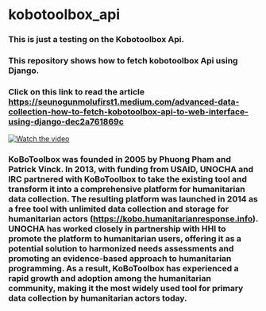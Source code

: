 # kobotoolbox_api

### This is just a testing on the Kobotoolbox Api. 
### This repository shows how to fetch kobotoolbox Api using Django.

### Click on this link to read the article https://seunogunmolufirst1.medium.com/advanced-data-collection-how-to-fetch-kobotoolbox-api-to-web-interface-using-django-dec2a761869c

[![Watch the video](https://user-images.githubusercontent.com/58033364/191360425-a8f53736-4c3a-4bf3-a65f-069be6c43e5d.png)](https://www.youtube.com/watch?v=VLKepsHLCgM&t=6s)



### KoBoToolbox was founded in 2005 by Phuong Pham and Patrick Vinck. In 2013, with funding from USAID, UNOCHA and IRC partnered with KoBoToolbox to take the existing tool and transform it into a comprehensive platform for humanitarian data collection. The resulting platform was launched in 2014 as a free tool with unlimited data collection and storage for humanitarian actors (https://kobo.humanitarianresponse.info). UNOCHA has worked closely in partnership with HHI to promote the platform to humanitarian users, offering it as a potential solution to harmonized needs assessments and promoting an evidence-based approach to humanitarian programming. As a result, KoBoToolbox has experienced a rapid growth and adoption among the humanitarian community, making it the most widely used tool for primary data collection by humanitarian actors today.

